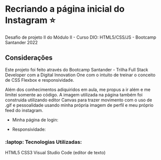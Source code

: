 # Recriando a página inicial do Instagram :star:

Desafio de projeto II do Módulo II - Curso DIO: HTML5/CSS/JS - Bootcamp Santander 2022

## Considerações
Este projeto foi feito através do Bootcamp Santander - Trilha Full Stack Developer com a Digital Innovation One com o intuito de treinar o conceito de CSS Flexbox e responsividade.

Além dos conhecimentos adiquiridos em aula, me propus a ir além e me limitei somente ao código. A imagem utilizada na página também foi construida utilizando editor Canvas para trazer movimento com o uso de .gif e pessoalidade usando minha própria imagem de perfil e meu próprio feed do instagram.

* Minha página de login:


* Responsividade:



### :laptop: Tecnologias Utilizadas:
HTML5
CSS3
Visual Studio Code (editor de texto)
